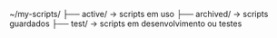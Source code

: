 ~/my-scripts/
├── active/        → scripts em uso
├── archived/      → scripts guardados
├── test/          → scripts em desenvolvimento ou testes
